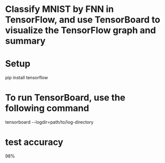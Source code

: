 # Classify MNIST by FNN in TensorFlow, and use TensorBoard to visualize the TensorFlow graph and summary

# Setup
pip install tensorflow

# To run TensorBoard, use the following command
tensorboard --logdir=path/to/log-directory

# test accuracy
98%
